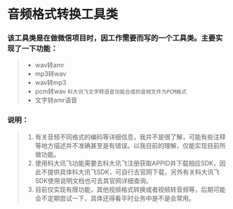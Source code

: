 # 音频格式转换工具类 #
### 该工具类是在做微信项目时，因工作需要而写的一个工具类。主要实现了一下功能： ###
>* wav转amr
>* mp3转wav
>* wav转mp3
>* pcm转wav `科大讯飞文字转语音功能合成的音频文件为PCM格式`
>* 文字转amr语音

### 说明： ###
>1. 有关音频不同格式的编码等详细信息，我并不是很了解，可能有些注释等地方描述并不准确甚至是有错误。以我目前的理解，仅能实现目前所做功能。
>2. 使用科大讯飞功能需要去科大讯飞注册获取APPID并下载相应SDK，因此不提供具体科大讯飞SDK，可自行去官网下载，另外有关科大讯飞SDK使用说明文档也可去其官网详细查询。
>3. 目前仅实现有限功能，其他视频格式转换或者视频转音频等，后期可能会不定期尝试一下，具体还得看平时业务中是不是会常用。